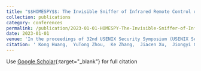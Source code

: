 ```yaml
---
title: "$$HOMESPY$$: The Invisible Sniffer of Infrared Remote Control of Smart $$TVs$$"
collection: publications
category: conferences
permalink: /publication/2023-01-01-HOMESPY-The-Invisible-Sniffer-of-Infrared-Remote-Control-of-Smart-TVs
date: 2023-01-01
venue: 'In the proceedings of 32nd USENIX Security Symposium (USENIX Security 23)'
citation: ' Kong Huang,  YuTong Zhou,  Ke Zhang,  Jiacen Xu,  Jiongyi Chen,  Di Tang,  Kehuan Zhang, &quot;$$HOMESPY$$: The Invisible Sniffer of Infrared Remote Control of Smart $$TVs$$.&quot; In the proceedings of 32nd USENIX Security Symposium (USENIX Security 23), 2023.'
---
```

Use [Google Scholar](https://scholar.google.com/scholar?q=$$HOMESPY$$:+The+Invisible+Sniffer+of+Infrared+Remote+Control+of+Smart+$$TVs$$){:target="_blank"} for full citation